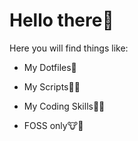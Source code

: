 # Hello there👋

Here you will find things like:

- My Dotfiles👻

- My Scripts📝🤤

- My Coding Skills🤡🤡

- FOSS only🐮🐧

